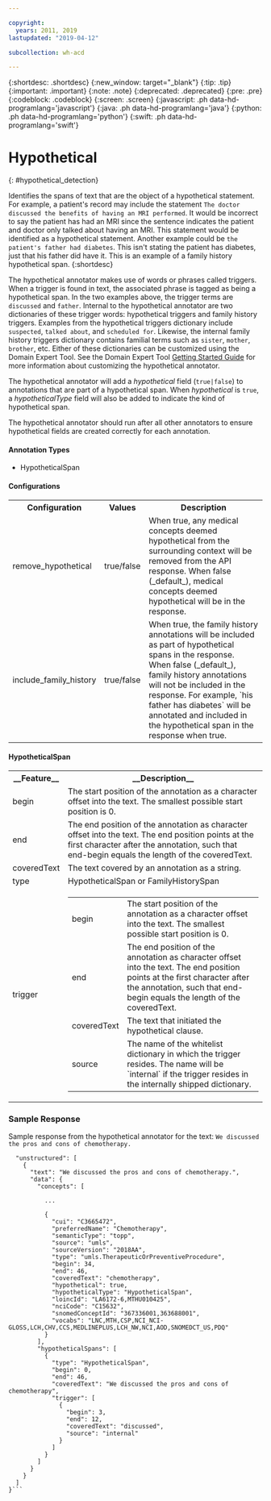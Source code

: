 ```yaml
---

copyright:
  years: 2011, 2019
lastupdated: "2019-04-12"

subcollection: wh-acd

---
```


{:shortdesc: .shortdesc}
{:new_window: target="_blank"}
{:tip: .tip}
{:important: .important}
{:note: .note}
{:deprecated: .deprecated}
{:pre: .pre}
{:codeblock: .codeblock}
{:screen: .screen}
{:javascript: .ph data-hd-programlang='javascript'}
{:java: .ph data-hd-programlang='java'}
{:python: .ph data-hd-programlang='python'}
{:swift: .ph data-hd-programlang='swift'}

# Hypothetical
{: #hypothetical_detection}

Identifies the spans of text that are the object of a hypothetical statement. For example, a patient's record may include the statement `The doctor discussed the benefits of having an MRI performed`. It would be incorrect to say the patient has had an MRI since the sentence indicates the patient and doctor only talked about having an MRI. This statement would be identified as a hypothetical statement.  Another example could be `the patient's father had diabetes`. This isn't stating the patient has diabetes, just that his father did have it.  This is an example of a family history hypothetical span.
{:shortdesc}

The hypothetical annotator makes use of words or phrases called triggers. When a trigger is found in text, the associated phrase is tagged as being a hypothetical span. In the two examples above, the trigger terms are `discussed` and `father`.  Internal to the hypothetical annotator are two dictionaries of these trigger words: hypothetical triggers and family history triggers. Examples from the hypothetical triggers dictionary include `suspected`, `talked about`, and `scheduled for`. Likewise, the internal family history triggers dictionary contains familial terms such as `sister`, `mother`, `brother`, etc.  Either of these dictionaries can be customized using the Domain Expert Tool.  See the Domain Expert Tool <a href="https://watsonpow01.rch.stglabs.ibm.com/services/cartridge_det/help/DET_GettingStartedGuide.pdf">Getting Started Guide</a> for more information about customizing the hypothetical annotator.

The hypothetical annotator will add a *hypothetical* field (`true|false`) to annotations that are part of a hypothetical span.  When *hypothetical* is `true`, a *hypotheticalType* field will also be added to indicate the kind of hypothetical span.

The hypothetical annotator should run after all other annotators to ensure hypothetical fields are created correctly for each annotation.

#### Annotation Types

* HypotheticalSpan

#### Configurations

<table>
<tr>
<th>Configuration</t>
<th>Values</th>
<th>Description</th>
</tr>
<tr>
<td>remove_hypothetical</td>
<td>true/false</td>
<td>When true, any medical concepts deemed hypothetical from the surrounding context will be removed from the API response. When false (_default_), medical concepts deemed hypothetical will be in the response.</td>
</tr>
<tr>
<td>include_family_history</td>
<td>true/false</td>
<td>When true, the family history annotations will be included as part of hypothetical spans in the response. When false (_default_), family history annotations will not be included in the response. For example, `his father has diabetes` will be annotated and included in the hypothetical span in the response when true.</td>
</tr>
</table>

#### HypotheticalSpan

<table>
<tr><th>__Feature__</th><th>__Description__</th></tr>
</tr><td>begin</td><td>The start position of the annotation as a character offset into the text. The smallest possible start position is 0.</td></tr>
<tr><td>end</td><td>The end position of the annotation as character offset into the text. The end position points at the first character after the annotation, such that end-begin equals the length of the coveredText.</td></tr>
<tr><td>coveredText</td><td>The text covered by an annotation as a string.</td></tr>
<tr><td>type</td><td>HypotheticalSpan or FamilyHistorySpan</td></tr>
<tr><td>trigger</td><td><table role="presentation"><tbody>
  <tr><td>begin</td><td>The start position of the annotation as a character offset into the text. The smallest possible start position is 0.</td></tr>
  <tr><td>end</td><td>The end position of the annotation as character offset into the text. The end position points at the first character after the annotation, such that end-begin equals the length of the coveredText.</td></tr>
  <tr><td>coveredText</td><td>The text that initiated the hypothetical clause.</td></tr>
  <tr><td>source</td><td>The name of the whitelist dictionary in which the trigger resides. The name will be `internal` if the trigger resides in the internally shipped dictionary.</td></tr>
</tbody></table></td></tr>
</table>

### Sample Response

Sample response from the hypothetical annotator for the text: `We discussed the pros and cons of chemotherapy.`

```{
  "unstructured": [
    {
      "text": "We discussed the pros and cons of chemotherapy.",
      "data": {
        "concepts": [

          ...

          {
            "cui": "C3665472",
            "preferredName": "Chemotherapy",
            "semanticType": "topp",
            "source": "umls",
            "sourceVersion": "2018AA",
            "type": "umls.TherapeuticOrPreventiveProcedure",
            "begin": 34,
            "end": 46,
            "coveredText": "chemotherapy",
            "hypothetical": true,
            "hypotheticalType": "HypotheticalSpan",
            "loincId": "LA6172-6,MTHU010425",
            "nciCode": "C15632",
            "snomedConceptId": "367336001,363688001",
            "vocabs": "LNC,MTH,CSP,NCI_NCI-GLOSS,LCH,CHV,CCS,MEDLINEPLUS,LCH_NW,NCI,AOD,SNOMEDCT_US,PDQ"
          }
        ],
        "hypotheticalSpans": [
          {
            "type": "HypotheticalSpan",
            "begin": 0,
            "end": 46,
            "coveredText": "We discussed the pros and cons of chemotherapy",
            "trigger": [
              {
                "begin": 3,
                "end": 12,
                "coveredText": "discussed",
                "source": "internal"
              }
            ]
          }
        ]
      }
    }
  ]
}```

